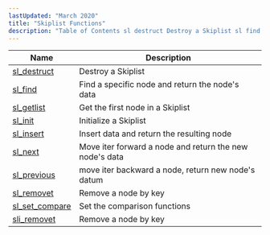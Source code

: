 ```yaml
---
lastUpdated: "March 2020"
title: "Skiplist Functions"
description: "Table of Contents sl destruct Destroy a Skiplist sl find Find a specific node and return the node's data sl getlist Get the first node in a Skiplist sl init Initialize a Skiplist sl insert Insert data and return the resulting node sl next Move iter forward a node and..."
---
```


  
| Name                                                                                       | Description                                             |
|--------------------------------------------------------------------------------------------|---------------------------------------------------------|
| [sl_destruct](/momentum/3/3-api/apis-sl-destruct)      | Destroy a Skiplist                                      |
| [sl_find](/momentum/3/3-api/apis-sl-find)              | Find a specific node and return the node's data         |
| [sl_getlist](/momentum/3/3-api/apis-sl-getlist)        | Get the first node in a Skiplist                        |
| [sl_init](/momentum/3/3-api/apis-sl-init)              | Initialize a Skiplist                                   |
| [sl_insert](/momentum/3/3-api/apis-sl-insert)          | Insert data and return the resulting node               |
| [sl_next](/momentum/3/3-api/apis-sl-next)              | Move iter forward a node and return the new node's data |
| [sl_previous](/momentum/3/3-api/apis-sl-previous)      | move iter backward a node, return new node's datum      |
| [sl_removet](/momentum/3/3-api/apis-sl-remove)         | Remove a node by key                                    |
| [sl_set_compare](/momentum/3/3-api/apis-sl-setcompare) | Set the comparison functions                            |
| [sli_removet](/momentum/3/3-api/apis-sli-remove)       | Remove a node by key                                    |
